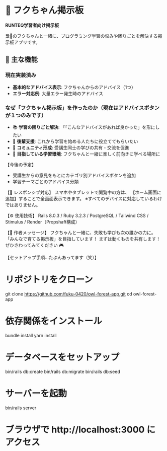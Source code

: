 # 🦉 フクちゃん掲示板

**RUNTEQ学習者向け掲示板**

梟🦉のフクちゃんと一緒に、プログラミング学習の悩みや困りごとを解決する掲示板アプリです。

## 🦉 主な機能
### 現在実装済み
- **基本的なアドバイス表示**: フクちゃんからのアドバイス（1つ）
- **エラー対応例**: 大量エラー発生時のアドバイス

### なぜ「フクちゃん掲示板」を作ったのか（現在はアドバイスボタンが１つのみです）
- 📚 **学習の困りごと解決**: 「「こんなアドバイスがあれば良かった」を形にしたい
- 🤝 **後輩支援**: これから学習を始める人たちに役立ててもらいたい
- 💬 **コミュニティ形成**: 受講生同士の学びの共有・交流を促進
- 🦉 **目指している学習環境**: フクちゃんと一緒に楽しく前向きに学べる場所に

【今後の予定】
- 受講生からの意見をもとにカテゴリ別アドバイスボタンを追加
- 学習テーマごとのアドバイス分類

【📱 レスポンシブ対応】
スマホやタブレットで閲覧中の方は、
【ホーム画面に追加】することで全画面表示できます。
※すべてのデバイスに対応しているわけではありません。

【⚙️ 使用技術】
Rails 8.0.3 / Ruby 3.2.3 / PostgreSQL / Tailwind CSS / Stimulus / Render（Propshaft構成）

【🌱 作者メッセージ】
フクちゃんと一緒に、失敗も学びも次の誰かの力に。
「みんなで育てる掲示板」を目指しています！
まずは動くものを共有します！
ぜひさわってみてください 🎮

【セットアップ手順...たぶんあってます（笑）】

# リポジトリをクローン
git clone https://github.com/fuku-0420/owl-forest-app.git
cd owl-forest-app

# 依存関係をインストール
bundle install
yarn install

# データベースをセットアップ
bin/rails db:create
bin/rails db:migrate
bin/rails db:seed

# サーバーを起動
bin/rails server

# ブラウザで http://localhost:3000 にアクセス
